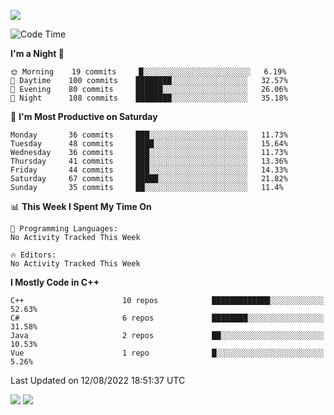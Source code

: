 ![](https://komarev.com/ghpvc/?username=lilpidgey&color=red)
<!--START_SECTION:waka-->
![Code Time](http://img.shields.io/badge/Code%20Time-0%20secs-blue)

**I'm a Night 🦉** 

```text
🌞 Morning    19 commits     █░░░░░░░░░░░░░░░░░░░░░░░░   6.19% 
🌆 Daytime    100 commits    ████████░░░░░░░░░░░░░░░░░   32.57% 
🌃 Evening    80 commits     ██████░░░░░░░░░░░░░░░░░░░   26.06% 
🌙 Night      108 commits    ████████░░░░░░░░░░░░░░░░░   35.18%

```
📅 **I'm Most Productive on Saturday** 

```text
Monday       36 commits     ███░░░░░░░░░░░░░░░░░░░░░░   11.73% 
Tuesday      48 commits     ████░░░░░░░░░░░░░░░░░░░░░   15.64% 
Wednesday    36 commits     ███░░░░░░░░░░░░░░░░░░░░░░   11.73% 
Thursday     41 commits     ███░░░░░░░░░░░░░░░░░░░░░░   13.36% 
Friday       44 commits     ███░░░░░░░░░░░░░░░░░░░░░░   14.33% 
Saturday     67 commits     █████░░░░░░░░░░░░░░░░░░░░   21.82% 
Sunday       35 commits     ██░░░░░░░░░░░░░░░░░░░░░░░   11.4%

```


📊 **This Week I Spent My Time On** 

```text
💬 Programming Languages: 
No Activity Tracked This Week

🔥 Editors: 
No Activity Tracked This Week

```

**I Mostly Code in C++** 

```text
C++                      10 repos            █████████████░░░░░░░░░░░░   52.63% 
C#                       6 repos             ████████░░░░░░░░░░░░░░░░░   31.58% 
Java                     2 repos             ██░░░░░░░░░░░░░░░░░░░░░░░   10.53% 
Vue                      1 repo              █░░░░░░░░░░░░░░░░░░░░░░░░   5.26%

```



 Last Updated on 12/08/2022 18:51:37 UTC
<!--END_SECTION:waka-->
![](https://hit.yhype.me/github/profile?user_id=42968544)
![](https://komarev.com/ghpvc/?lilpidgey)
